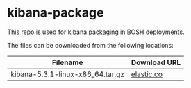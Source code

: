 kibana-package
============
This repo is used for kibana packaging in BOSH deployments.

The files can be downloaded from the following locations:

| Filename | Download URL |
| -------- | ------------ |
| kibana-5.3.1-linux-x86_64.tar.gz | [elastic.co](https://artifacts.elastic.co/downloads/kibana/kibana-5.3.1-linux-x86_64.tar.gz) |
